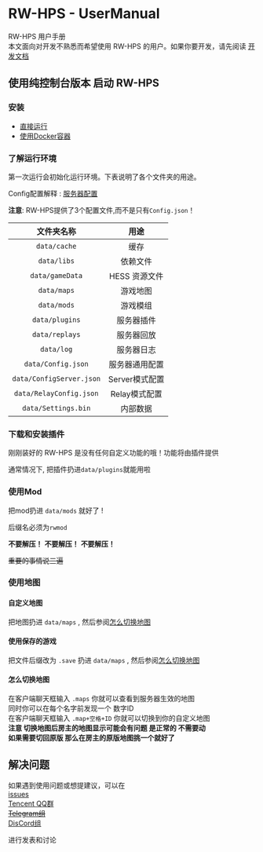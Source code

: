 # RW-HPS - UserManual

RW-HPS 用户手册  
本文面向对开发不熟悉而希望使用 RW-HPS 的用户。如果你要开发，请先阅读 [开发文档](/zh/plugin/README.md)

## 使用纯控制台版本 启动 RW-HPS

### 安装

* [直接运行](/zh/run/Run.md)
* [使用Docker容器](/docker/README.md)

### 了解运行环境

第一次运行会初始化运行环境。下表说明了各个文件夹的用途。

Config配置解释 : [服务器配置](Config.md)

**注意**: RW-HPS提供了3个配置文件,而不是只有`Config.json`！

|        文件夹名称        |      用途      |
| :----------------------: | :------------: |
|       `data/cache`       |      缓存      |
|       `data/libs`        |    依赖文件    |
|     `data/gameData`      | HESS 资源文件  |
|       `data/maps`        |    游戏地图    |
|       `data/mods`        |    游戏模组    |
|      `data/plugins`      |   服务器插件   |
|      `data/replays`      |   服务器回放   |
|        `data/log`        |   服务器日志   |
|    `data/Config.json`    | 服务器通用配置 |
| `data/ConfigServer.json` | Server模式配置 |
| `data/RelayConfig.json`  | Relay模式配置  |
|   `data/Settings.bin`    |    内部数据    |

### 下载和安装插件

刚刚装好的 RW-HPS 是没有任何自定义功能的哦！功能将由插件提供

通常情况下, 把插件扔进`data/plugins`就能用啦

### 使用Mod

把mod扔进 `data/mods` 就好了 !

后缀名必须为`rwmod`

**不要解压！** **不要解压！** **不要解压！**

~~重要的事情说三遍~~

### 使用地图

#### 自定义地图

把地图扔进 `data/maps` , 然后参阅[怎么切换地图](#怎么切换地图)

#### 使用保存的游戏

把文件后缀改为 `.save` 扔进 `data/maps` , 然后参阅[怎么切换地图](#怎么切换地图)

#### 怎么切换地图

在客户端聊天框输入 `.maps` 你就可以查看到服务器生效的地图  
同时你可以在每个名字前发现一个 数字ID  
在客户端聊天框输入 `.map+空格+ID` 你就可以切换到你的自定义地图  
**注意 切换地图后房主的地图显示可能会有问题 是正常的 不需要动**  
**如果需要切回原版 那么在房主的原版地图挑一个就好了**

## 解决问题

如果遇到使用问题或想提建议，可以在  
[issues](https://github.com/RW-HPS/RW-HPS/issues)  
[Tencent QQ群](https://qm.qq.com/cgi-bin/qm/qr?k=qhJ6ekYF9pD9jO6j8H2rZw8ePAVypoU0&jump_from=webapi)  
<del>[Telegram组](https://t.me/RW_HPS) </del>  
[DisCord组](https://discord.gg/VwwxJhVG64)

进行发表和讨论